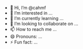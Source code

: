 - 👋 Hi, I’m @cahmf
- 👀 I’m interested in ...
- 🌱 I’m currently learning ...
- 💞️ I’m looking to collaborate on ...
- 📫 How to reach me ...
- 😄 Pronouns: ...
- ⚡ Fun fact: ...

<!---
cahmf/cahmf is a ✨ special ✨ repository because its `README.md` (this file) appears on your GitHub profile.
You can click the Preview link to take a look at your changes.
--->
